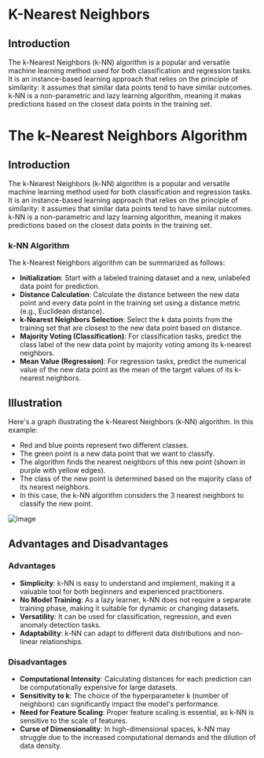 #  K-Nearest Neighbors

## Introduction
The k-Nearest Neighbors (k-NN) algorithm is a popular and versatile machine learning method used for both classification and regression tasks. It is an instance-based learning approach that relies on the principle of similarity: it assumes that similar data points tend to have similar outcomes. k-NN is a non-parametric and lazy learning algorithm, meaning it makes predictions based on the closest data points in the training set.


# The k-Nearest Neighbors Algorithm

## Introduction

The k-Nearest Neighbors (k-NN) algorithm is a popular and versatile machine learning method used for both classification and regression tasks. It is an instance-based learning approach that relies on the principle of similarity: it assumes that similar data points tend to have similar outcomes. k-NN is a non-parametric and lazy learning algorithm, meaning it makes predictions based on the closest data points in the training set.

### k-NN Algorithm

The k-Nearest Neighbors algorithm can be summarized as follows:

- **Initialization**: Start with a labeled training dataset and a new, unlabeled data point for prediction.
- **Distance Calculation**: Calculate the distance between the new data point and every data point in the training set using a distance metric (e.g., Euclidean distance).
- **k-Nearest Neighbors Selection**: Select the k data points from the training set that are closest to the new data point based on distance.
- **Majority Voting (Classification)**: For classification tasks, predict the class label of the new data point by majority voting among its k-nearest neighbors.
- **Mean Value (Regression)**: For regression tasks, predict the numerical value of the new data point as the mean of the target values of its k-nearest neighbors.


## Illustration

Here's a graph illustrating the k-Nearest Neighbors (k-NN) algorithm. In this example:

- Red and blue points represent two different classes.
- The green point is a new data point that we want to classify.
- The algorithm finds the nearest neighbors of this new point (shown in purple with yellow edges).
- The class of the new point is determined based on the majority class of its nearest neighbors.
- In this case, the k-NN algorithm considers the 3 nearest neighbors to classify the new point.

![image](https://github.com/ZhikangLiuu/Ind_577_Final_project/assets/165843914/a875169b-0e78-4ea5-b0e3-7317cad92384)

## Advantages and Disadvantages

### Advantages

- **Simplicity**: k-NN is easy to understand and implement, making it a valuable tool for both beginners and experienced practitioners.
- **No Model Training**: As a lazy learner, k-NN does not require a separate training phase, making it suitable for dynamic or changing datasets.
- **Versatility**: It can be used for classification, regression, and even anomaly detection tasks.
- **Adaptability**: k-NN can adapt to different data distributions and non-linear relationships.

### Disadvantages

- **Computational Intensity**: Calculating distances for each prediction can be computationally expensive for large datasets.
- **Sensitivity to k**: The choice of the hyperparameter k (number of neighbors) can significantly impact the model's performance.
- **Need for Feature Scaling**: Proper feature scaling is essential, as k-NN is sensitive to the scale of features.
- **Curse of Dimensionality**: In high-dimensional spaces, k-NN may struggle due to the increased computational demands and the dilution of data density.
